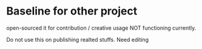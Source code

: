 # Baseline for other project
open-sourced it for contribution / creative usage
NOT functioning currently.

Do not use this on publishing realted stuffs. Need editing
